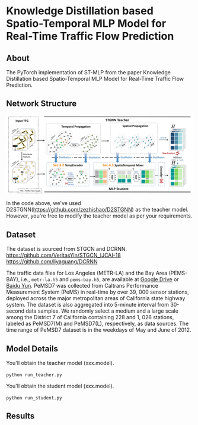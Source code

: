 # Knowledge Distillation based Spatio-Temporal MLP Model for Real-Time Traffic Flow Prediction

## About

The PyTorch implementation of ST-MLP from the paper Knowledge Distillation based Spatio-Temporal MLP Model for Real-Time Traffic Flow Prediction.

## Network Structure

![method](https://github.com/zhangjunfeng1234/ST-MLP/blob/master/method.jpg)

In the code above, we've used D2STGNN(https://github.com/zezhishao/D2STGNN) as the teacher model. However, you're free to modify the teacher model as per your requirements. 

## Dataset

The dataset is sourced from STGCN and DCRNN.
https://github.com/VeritasYin/STGCN_IJCAI-18
https://github.com/liyaguang/DCRNN

The traffic data files for Los Angeles (METR-LA) and the Bay Area (PEMS-BAY), i.e., `metr-la.h5` and `pems-bay.h5`, are available at [Google Drive](https://drive.google.com/open?id=10FOTa6HXPqX8Pf5WRoRwcFnW9BrNZEIX) or [Baidu Yun](https://pan.baidu.com/s/14Yy9isAIZYdU__OYEQGa_g).
PeMSD7 was collected from Caltrans Performance Measurement System (PeMS) in real-time by over 39, 000 sensor stations, deployed across the major metropolitan areas of California state highway system. The dataset is also aggregated into 5-minute interval from 30-second data samples. We randomly select a medium and a large scale among the District 7 of California containing 228 and 1, 026 stations, labeled as PeMSD7(M) and PeMSD7(L), respectively, as data sources. The time range of PeMSD7 dataset is in the weekdays of May and June of 2012.


## Model Details

You'll obtain the teacher model (xxx.model).

`python run_teacher.py` 

You'll obtain the student model (xxx.model).

`python run_student.py`


## Results



